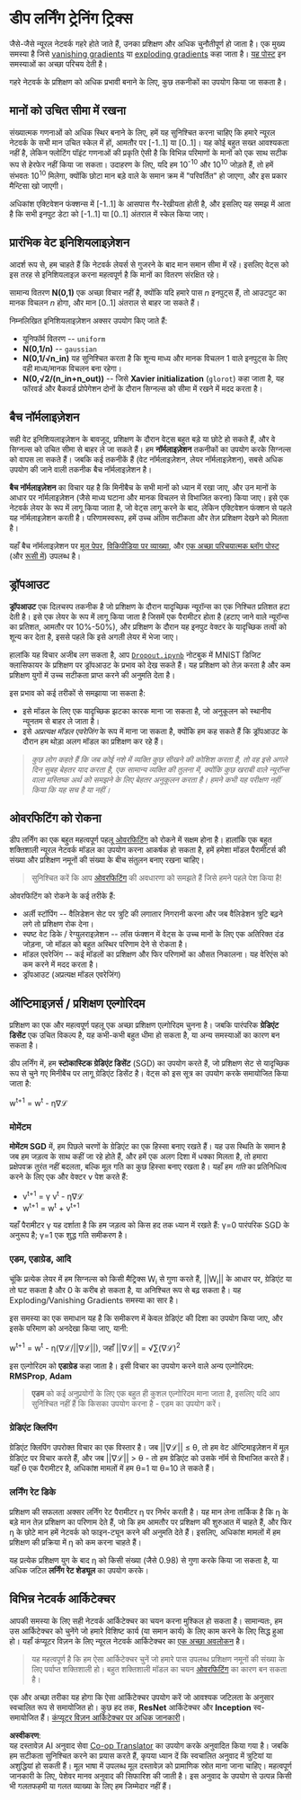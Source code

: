 <!--
CO_OP_TRANSLATOR_METADATA:
{
  "original_hash": "ae074cd940fc2f4dc24fc07b66ccbd99",
  "translation_date": "2025-08-24T09:56:29+00:00",
  "source_file": "lessons/4-ComputerVision/08-TransferLearning/TrainingTricks.md",
  "language_code": "hi"
}
-->
# डीप लर्निंग ट्रेनिंग ट्रिक्स

जैसे-जैसे न्यूरल नेटवर्क गहरे होते जाते हैं, उनका प्रशिक्षण और अधिक चुनौतीपूर्ण हो जाता है। एक मुख्य समस्या है जिसे [vanishing gradients](https://en.wikipedia.org/wiki/Vanishing_gradient_problem) या [exploding gradients](https://deepai.org/machine-learning-glossary-and-terms/exploding-gradient-problem#:~:text=Exploding%20gradients%20are%20a%20problem,updates%20are%20small%20and%20controlled.) कहा जाता है। [यह पोस्ट](https://towardsdatascience.com/the-vanishing-exploding-gradient-problem-in-deep-neural-networks-191358470c11) इन समस्याओं का अच्छा परिचय देती है।

गहरे नेटवर्क के प्रशिक्षण को अधिक प्रभावी बनाने के लिए, कुछ तकनीकों का उपयोग किया जा सकता है।

## मानों को उचित सीमा में रखना

संख्यात्मक गणनाओं को अधिक स्थिर बनाने के लिए, हमें यह सुनिश्चित करना चाहिए कि हमारे न्यूरल नेटवर्क के सभी मान उचित स्केल में हों, आमतौर पर [-1..1] या [0..1]। यह कोई बहुत सख्त आवश्यकता नहीं है, लेकिन फ्लोटिंग पॉइंट गणनाओं की प्रकृति ऐसी है कि विभिन्न परिमाणों के मानों को एक साथ सटीक रूप से हेरफेर नहीं किया जा सकता। उदाहरण के लिए, यदि हम 10<sup>-10</sup> और 10<sup>10</sup> जोड़ते हैं, तो हमें संभवतः 10<sup>10</sup> मिलेगा, क्योंकि छोटा मान बड़े वाले के समान क्रम में "परिवर्तित" हो जाएगा, और इस प्रकार मैन्टिसा खो जाएगी।

अधिकांश एक्टिवेशन फंक्शन्स में [-1..1] के आसपास गैर-रेखीयता होती है, और इसलिए यह समझ में आता है कि सभी इनपुट डेटा को [-1..1] या [0..1] अंतराल में स्केल किया जाए।

## प्रारंभिक वेट इनिशियलाइज़ेशन

आदर्श रूप से, हम चाहते हैं कि नेटवर्क लेयर्स से गुजरने के बाद मान समान सीमा में रहें। इसलिए वेट्स को इस तरह से इनिशियलाइज़ करना महत्वपूर्ण है कि मानों का वितरण संरक्षित रहे।

सामान्य वितरण **N(0,1)** एक अच्छा विचार नहीं है, क्योंकि यदि हमारे पास *n* इनपुट्स हैं, तो आउटपुट का मानक विचलन *n* होगा, और मान [0..1] अंतराल से बाहर जा सकते हैं।

निम्नलिखित इनिशियलाइज़ेशन अक्सर उपयोग किए जाते हैं:

- यूनिफॉर्म वितरण -- `uniform`
- **N(0,1/n)** -- `gaussian`
- **N(0,1/√n_in)** यह सुनिश्चित करता है कि शून्य माध्य और मानक विचलन 1 वाले इनपुट्स के लिए वही माध्य/मानक विचलन बना रहेगा।
- **N(0,√2/(n_in+n_out))** -- जिसे **Xavier initialization** (`glorot`) कहा जाता है, यह फॉरवर्ड और बैकवर्ड प्रोपेगेशन दोनों के दौरान सिग्नल्स को सीमा में रखने में मदद करता है।

## बैच नॉर्मलाइज़ेशन

सही वेट इनिशियलाइज़ेशन के बावजूद, प्रशिक्षण के दौरान वेट्स बहुत बड़े या छोटे हो सकते हैं, और वे सिग्नल्स को उचित सीमा से बाहर ले जा सकते हैं। हम **नॉर्मलाइज़ेशन** तकनीकों का उपयोग करके सिग्नल्स को वापस ला सकते हैं। जबकि कई तकनीकें हैं (वेट नॉर्मलाइज़ेशन, लेयर नॉर्मलाइज़ेशन), सबसे अधिक उपयोग की जाने वाली तकनीक बैच नॉर्मलाइज़ेशन है।

**बैच नॉर्मलाइज़ेशन** का विचार यह है कि मिनीबैच के सभी मानों को ध्यान में रखा जाए, और उन मानों के आधार पर नॉर्मलाइज़ेशन (जैसे माध्य घटाना और मानक विचलन से विभाजित करना) किया जाए। इसे एक नेटवर्क लेयर के रूप में लागू किया जाता है, जो वेट्स लागू करने के बाद, लेकिन एक्टिवेशन फंक्शन से पहले यह नॉर्मलाइज़ेशन करती है। परिणामस्वरूप, हमें उच्च अंतिम सटीकता और तेज़ प्रशिक्षण देखने को मिलता है।

यहाँ बैच नॉर्मलाइज़ेशन पर [मूल पेपर](https://arxiv.org/pdf/1502.03167.pdf), [विकिपीडिया पर व्याख्या](https://en.wikipedia.org/wiki/Batch_normalization), और [एक अच्छा परिचयात्मक ब्लॉग पोस्ट](https://towardsdatascience.com/batch-normalization-in-3-levels-of-understanding-14c2da90a338) (और [रूसी में](https://habrahabr.ru/post/309302/)) उपलब्ध है।

## ड्रॉपआउट

**ड्रॉपआउट** एक दिलचस्प तकनीक है जो प्रशिक्षण के दौरान यादृच्छिक न्यूरॉन्स का एक निश्चित प्रतिशत हटा देती है। इसे एक लेयर के रूप में लागू किया जाता है जिसमें एक पैरामीटर होता है (हटाए जाने वाले न्यूरॉन्स का प्रतिशत, आमतौर पर 10%-50%), और प्रशिक्षण के दौरान यह इनपुट वेक्टर के यादृच्छिक तत्वों को शून्य कर देता है, इससे पहले कि इसे अगली लेयर में भेजा जाए।

हालांकि यह विचार अजीब लग सकता है, आप [`Dropout.ipynb`](../../../../../lessons/4-ComputerVision/08-TransferLearning/Dropout.ipynb) नोटबुक में MNIST डिजिट क्लासिफायर के प्रशिक्षण पर ड्रॉपआउट के प्रभाव को देख सकते हैं। यह प्रशिक्षण को तेज़ करता है और कम प्रशिक्षण युगों में उच्च सटीकता प्राप्त करने की अनुमति देता है।

इस प्रभाव को कई तरीकों से समझाया जा सकता है:

- इसे मॉडल के लिए एक यादृच्छिक झटका कारक माना जा सकता है, जो अनुकूलन को स्थानीय न्यूनतम से बाहर ले जाता है।
- इसे *अप्रत्यक्ष मॉडल एवरेजिंग* के रूप में माना जा सकता है, क्योंकि हम कह सकते हैं कि ड्रॉपआउट के दौरान हम थोड़ा अलग मॉडल का प्रशिक्षण कर रहे हैं।

> *कुछ लोग कहते हैं कि जब कोई नशे में व्यक्ति कुछ सीखने की कोशिश करता है, तो वह इसे अगले दिन सुबह बेहतर याद करता है, एक सामान्य व्यक्ति की तुलना में, क्योंकि कुछ खराबी वाले न्यूरॉन्स वाला मस्तिष्क अर्थ को समझने के लिए बेहतर अनुकूलन करता है। हमने कभी यह परीक्षण नहीं किया कि यह सच है या नहीं।*

## ओवरफिटिंग को रोकना

डीप लर्निंग का एक बहुत महत्वपूर्ण पहलू [ओवरफिटिंग](../../3-NeuralNetworks/05-Frameworks/Overfitting.md) को रोकने में सक्षम होना है। हालांकि एक बहुत शक्तिशाली न्यूरल नेटवर्क मॉडल का उपयोग करना आकर्षक हो सकता है, हमें हमेशा मॉडल पैरामीटर्स की संख्या और प्रशिक्षण नमूनों की संख्या के बीच संतुलन बनाए रखना चाहिए।

> सुनिश्चित करें कि आप [ओवरफिटिंग](../../3-NeuralNetworks/05-Frameworks/Overfitting.md) की अवधारणा को समझते हैं जिसे हमने पहले पेश किया है!

ओवरफिटिंग को रोकने के कई तरीके हैं:

- अर्ली स्टॉपिंग -- वैलिडेशन सेट पर त्रुटि की लगातार निगरानी करना और जब वैलिडेशन त्रुटि बढ़ने लगे तो प्रशिक्षण रोक देना।
- स्पष्ट वेट डिके / रेग्युलराइज़ेशन -- लॉस फंक्शन में वेट्स के उच्च मानों के लिए एक अतिरिक्त दंड जोड़ना, जो मॉडल को बहुत अस्थिर परिणाम देने से रोकता है।
- मॉडल एवरेजिंग -- कई मॉडलों का प्रशिक्षण और फिर परिणामों का औसत निकालना। यह वेरिएंस को कम करने में मदद करता है।
- ड्रॉपआउट (अप्रत्यक्ष मॉडल एवरेजिंग)

## ऑप्टिमाइज़र्स / प्रशिक्षण एल्गोरिदम

प्रशिक्षण का एक और महत्वपूर्ण पहलू एक अच्छा प्रशिक्षण एल्गोरिदम चुनना है। जबकि पारंपरिक **ग्रेडिएंट डिसेंट** एक उचित विकल्प है, यह कभी-कभी बहुत धीमा हो सकता है, या अन्य समस्याओं का कारण बन सकता है।

डीप लर्निंग में, हम **स्टोकास्टिक ग्रेडिएंट डिसेंट** (SGD) का उपयोग करते हैं, जो प्रशिक्षण सेट से यादृच्छिक रूप से चुने गए मिनीबैच पर लागू ग्रेडिएंट डिसेंट है। वेट्स को इस सूत्र का उपयोग करके समायोजित किया जाता है:

w<sup>t+1</sup> = w<sup>t</sup> - η∇ℒ

### मोमेंटम

**मोमेंटम SGD** में, हम पिछले चरणों के ग्रेडिएंट का एक हिस्सा बनाए रखते हैं। यह उस स्थिति के समान है जब हम जड़त्व के साथ कहीं जा रहे होते हैं, और हमें एक अलग दिशा में धक्का मिलता है, तो हमारा प्रक्षेपवक्र तुरंत नहीं बदलता, बल्कि मूल गति का कुछ हिस्सा बनाए रखता है। यहाँ हम *गति* का प्रतिनिधित्व करने के लिए एक और वेक्टर v पेश करते हैं:

- v<sup>t+1</sup> = γ v<sup>t</sup> - η∇ℒ
- w<sup>t+1</sup> = w<sup>t</sup> + v<sup>t+1</sup>

यहाँ पैरामीटर γ यह दर्शाता है कि हम जड़त्व को किस हद तक ध्यान में रखते हैं: γ=0 पारंपरिक SGD के अनुरूप है; γ=1 एक शुद्ध गति समीकरण है।

### एडम, एडाग्रेड, आदि

चूंकि प्रत्येक लेयर में हम सिग्नल्स को किसी मैट्रिक्स W<sub>i</sub> से गुणा करते हैं, ||W<sub>i</sub>|| के आधार पर, ग्रेडिएंट या तो घट सकता है और 0 के करीब हो सकता है, या अनिश्चित रूप से बढ़ सकता है। यह Exploding/Vanishing Gradients समस्या का सार है।

इस समस्या का एक समाधान यह है कि समीकरण में केवल ग्रेडिएंट की दिशा का उपयोग किया जाए, और इसके परिमाण को अनदेखा किया जाए, यानी:

w<sup>t+1</sup> = w<sup>t</sup> - η(∇ℒ/||∇ℒ||), जहाँ ||∇ℒ|| = √∑(∇ℒ)<sup>2</sup>

इस एल्गोरिदम को **एडाग्रेड** कहा जाता है। इसी विचार का उपयोग करने वाले अन्य एल्गोरिदम: **RMSProp**, **Adam**

> **एडम** को कई अनुप्रयोगों के लिए एक बहुत ही कुशल एल्गोरिदम माना जाता है, इसलिए यदि आप सुनिश्चित नहीं हैं कि किसका उपयोग करना है - एडम का उपयोग करें।

### ग्रेडिएंट क्लिपिंग

ग्रेडिएंट क्लिपिंग उपरोक्त विचार का एक विस्तार है। जब ||∇ℒ|| ≤ θ, तो हम वेट ऑप्टिमाइज़ेशन में मूल ग्रेडिएंट पर विचार करते हैं, और जब ||∇ℒ|| > θ - तो हम ग्रेडिएंट को उसके नॉर्म से विभाजित करते हैं। यहाँ θ एक पैरामीटर है, अधिकांश मामलों में हम θ=1 या θ=10 ले सकते हैं।

### लर्निंग रेट डिके

प्रशिक्षण की सफलता अक्सर लर्निंग रेट पैरामीटर η पर निर्भर करती है। यह मान लेना तार्किक है कि η के बड़े मान तेज़ प्रशिक्षण का परिणाम देते हैं, जो कि हम आमतौर पर प्रशिक्षण की शुरुआत में चाहते हैं, और फिर η के छोटे मान हमें नेटवर्क को फाइन-ट्यून करने की अनुमति देते हैं। इसलिए, अधिकांश मामलों में हम प्रशिक्षण की प्रक्रिया में η को कम करना चाहते हैं।

यह प्रत्येक प्रशिक्षण युग के बाद η को किसी संख्या (जैसे 0.98) से गुणा करके किया जा सकता है, या अधिक जटिल **लर्निंग रेट शेड्यूल** का उपयोग करके।

## विभिन्न नेटवर्क आर्किटेक्चर

आपकी समस्या के लिए सही नेटवर्क आर्किटेक्चर का चयन करना मुश्किल हो सकता है। सामान्यतः, हम उस आर्किटेक्चर को चुनेंगे जो हमारे विशिष्ट कार्य (या समान कार्य) के लिए काम करने के लिए सिद्ध हुआ हो। यहाँ कंप्यूटर विज़न के लिए न्यूरल नेटवर्क आर्किटेक्चर का [एक अच्छा अवलोकन](https://www.topbots.com/a-brief-history-of-neural-network-architectures/) है।

> यह महत्वपूर्ण है कि हम ऐसा आर्किटेक्चर चुनें जो हमारे पास उपलब्ध प्रशिक्षण नमूनों की संख्या के लिए पर्याप्त शक्तिशाली हो। बहुत शक्तिशाली मॉडल का चयन [ओवरफिटिंग](../../3-NeuralNetworks/05-Frameworks/Overfitting.md) का कारण बन सकता है।

एक और अच्छा तरीका यह होगा कि ऐसा आर्किटेक्चर उपयोग करें जो आवश्यक जटिलता के अनुसार स्वचालित रूप से समायोजित हो। कुछ हद तक, **ResNet** आर्किटेक्चर और **Inception** स्व-समायोजित हैं। [कंप्यूटर विज़न आर्किटेक्चर पर अधिक जानकारी](../07-ConvNets/CNN_Architectures.md)।

**अस्वीकरण**:  
यह दस्तावेज़ AI अनुवाद सेवा [Co-op Translator](https://github.com/Azure/co-op-translator) का उपयोग करके अनुवादित किया गया है। जबकि हम सटीकता सुनिश्चित करने का प्रयास करते हैं, कृपया ध्यान दें कि स्वचालित अनुवाद में त्रुटियां या अशुद्धियां हो सकती हैं। मूल भाषा में उपलब्ध मूल दस्तावेज़ को प्रामाणिक स्रोत माना जाना चाहिए। महत्वपूर्ण जानकारी के लिए, पेशेवर मानव अनुवाद की सिफारिश की जाती है। इस अनुवाद के उपयोग से उत्पन्न किसी भी गलतफहमी या गलत व्याख्या के लिए हम जिम्मेदार नहीं हैं।